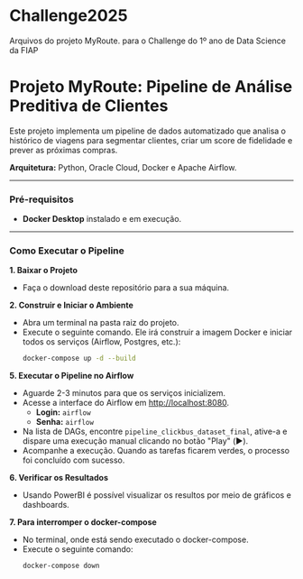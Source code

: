 # Challenge2025
Arquivos do projeto MyRoute. para o Challenge do 1º ano de Data Science da FIAP

# Projeto MyRoute: Pipeline de Análise Preditiva de Clientes

Este projeto implementa um pipeline de dados automatizado que analisa o histórico de viagens para segmentar clientes, criar um score de fidelidade e prever as próximas compras.

**Arquitetura:** Python, Oracle Cloud, Docker e Apache Airflow.

---

### Pré-requisitos

* **Docker Desktop** instalado e em execução.

---

### Como Executar o Pipeline

**1. Baixar o Projeto**
   * Faça o download deste repositório para a sua máquina.

**2. Construir e Iniciar o Ambiente**
   * Abra um terminal na pasta raiz do projeto.
   * Execute o seguinte comando. Ele irá construir a imagem Docker e iniciar todos os serviços (Airflow, Postgres, etc.):
     ```bash
     docker-compose up -d --build
     ```

**5. Executar o Pipeline no Airflow**
   * Aguarde 2-3 minutos para que os serviços inicializem.
   * Acesse a interface do Airflow em [http://localhost:8080](http://localhost:8080).
     * **Login:** `airflow`
     * **Senha:** `airflow`
   * Na lista de DAGs, encontre `pipeline_clickbus_dataset_final`, ative-a e dispare uma execução manual clicando no botão "Play" (▶️).
   * Acompanhe a execução. Quando as tarefas ficarem verdes, o processo foi concluído com sucesso.

**6. Verificar os Resultados**
   * Usando PowerBI é possível visualizar os resultos por meio de gráficos e dashboards.

**7. Para interromper o docker-compose**
   * No terminal, onde está sendo executado o docker-compose.
   * Execute o seguinte comando:
     ```bash
     docker-compose down
     ```
